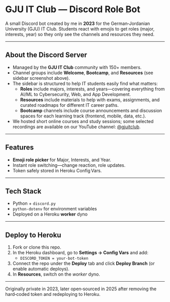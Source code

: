 # GJU IT Club — Discord Role Bot

A small Discord bot created by me in **2023** for the German‑Jordanian University (GJU) IT Club. Students react with emojis to get roles (major, interests, year) so they only see the channels and resources they need.

---

## About the Discord Server

- Managed by the **GJU IT Club** community with 150+ members.
- Channel groups include **Welcome**, **Bootcamp**, and **Resources** (see sidebar screenshot above).
- The sidebar is structured to help IT students easily find what matters:
  - **Roles** include majors, interests, and years—covering everything from AI/ML to Cybersecurity, Web, and App Development.
  - **Resources** include materials to help with exams, assignments, and curated roadmaps for different IT career paths.
  - **Bootcamp** channels include course announcements and discussion spaces for each learning track (frontend, mobile, data, etc.).
- We hosted short online courses and study sessions; some selected recordings are available on our YouTube channel: [@gjuitclub](https://www.youtube.com/@gjuitclub).

---

## Features

- **Emoji role picker** for Major, Interests, and Year.
- Instant role switching—change reaction, role updates.
- Token safely stored in Heroku Config Vars.

---

## Tech Stack

- Python + `discord.py`
- `python-dotenv` for environment variables
- Deployed on a Heroku **worker** dyno

---

## Deploy to Heroku

1. Fork or clone this repo.
2. In the Heroku dashboard, go to **Settings → Config Vars** and add:
   - `DISCORD_TOKEN = your‑bot‑token`
3. Connect the repo under the **Deploy** tab and click **Deploy Branch** (or enable automatic deploys).
4. In **Resources**, switch on the *worker* dyno.

---

Originally private in 2023, later open‑sourced in 2025 after removing the hard‑coded token and redeploying to Heroku.


